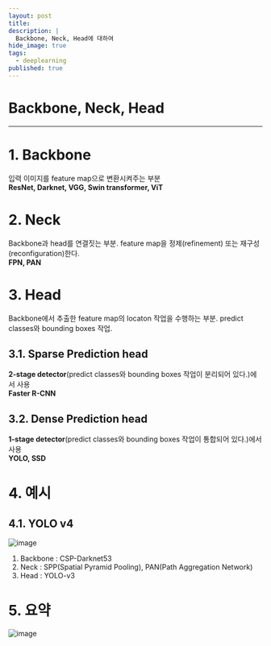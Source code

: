 ```yaml
---
layout: post
title: 
description: |
  Backbone, Neck, Head에 대하여
hide_image: true
tags:
  - deeplearning
published: true
---
```


# Backbone, Neck, Head
* * *

# 1. Backbone
입력 이미지를 feature map으로 변환시켜주는 부분   
**ResNet, Darknet, VGG, Swin transformer, ViT**

# 2. Neck
Backbone과 head를 연결짓는 부분. feature map을 정제(refinement) 또는 재구성(reconfiguration)한다.      
**FPN, PAN**

# 3. Head
Backbone에서 추출한 feature map의 locaton 작업을 수행하는 부분. predict classes와 bounding boxes 작업.   

## 3.1. Sparse Prediction head
**2-stage detector**(predict classes와 bounding boxes 작업이 분리되어 있다.)에서 사용     
**Faster R-CNN**
## 3.2. Dense Prediction head
**1-stage detector**(predict classes와 bounding boxes 작업이 통합되어 있다.)에서 사용   
**YOLO, SSD**


# 4. 예시
## 4.1. YOLO v4
![image](https://user-images.githubusercontent.com/69246778/176678827-2753a244-f750-4154-b7ad-92374012730f.png)
1) Backbone : CSP-Darknet53
2) Neck : SPP(Spatial Pyramid Pooling), PAN(Path Aggregation Network)
3) Head : YOLO-v3

# 5. 요약
![image](https://user-images.githubusercontent.com/69246778/176684168-b4bd1555-87e9-4719-8b04-c1182ae25845.png)
